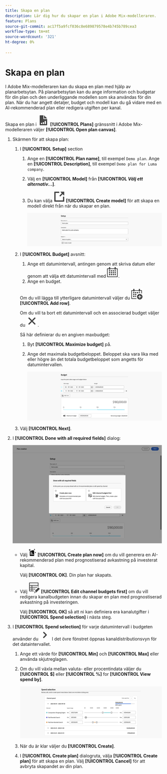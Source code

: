 ```yaml
---
title: Skapa en plan
description: Lär dig hur du skapar en plan i Adobe Mix-modelleraren.
feature: Plans
source-git-commit: ac17f5a9fcf036c8e689879578e4b745b789cea3
workflow-type: tm+mt
source-wordcount: '321'
ht-degree: 0%

---
```



# Skapa en plan

I Adobe Mix-modelleraren kan du skapa en plan med hjälp av planarbetsytan. På planarbetsytan kan du ange information och budgetar för din plan och den underliggande modellen som ska användas för din plan. När du har angett detaljer, budget och modell kan du gå vidare med en AI-rekommenderad plan eller redigera utgiften per kanal.

Skapa en plan i ![PLan](../assets/icons/FileChart.svg) **[!UICONTROL Plans]** gränssnitt i Adobe Mix-modelleraren väljer **[!UICONTROL Open plan canvas]**.

1. Skärmen för att skapa plan:

   1. I **[!UICONTROL Setup]** section

      1. Ange en **[!UICONTROL Plan name]**, till exempel `Demo plan`. Ange en **[!UICONTROL Description]**, till exempel `Demo plan for Luma company`.
      1. Välj en **[!UICONTROL Model]** från **[!UICONTROL _Välj ett alternativ.._.]**.
      1. Du kan välja ![LinkOut](../assets/icons/LinkOut.svg) **[!UICONTROL Create model]** för att skapa en modell direkt från när du skapar en plan.

         ![Planinställningar](../assets/plan-setup.png)

   1. I **[!UICONTROL Budget]** avsnitt:

      1. Ange ett datumintervall, antingen genom att skriva datum eller genom att välja ett datumintervall med ![Kalender](../assets/icons/Calendar.svg).
      1. Ange en budget.

      Om du vill lägga till ytterligare datumintervall väljer du ![KalenderLägg till](../assets/icons/CalendarAdd.svg) **[!UICONTROL Add row]**.

      Om du vill ta bort ett datumintervall och en associerad budget väljer du ![Stäng](../assets/icons/Close.svg).

      Så här definierar du en angiven maxbudget:

      1. Byt **[!UICONTROL Maximize budget]** på.
      1. Ange det maximala budgetbeloppet. Beloppet ska vara lika med eller högre än det totala budgetbeloppet som angetts för datumintervallen.

         ![Planbudget](../assets/plan-budget.png)

   1. Välj **[!UICONTROL Next]**.

1. I **[!UICONTROL Done with all required fields]** dialog:

   ![Planen är klar](../assets/plan-done-required-fields.png)

   * Välj <img src="../assets/icons/NewPlan.svg" width="25" /> **[!UICONTROL Create plan now]** om du vill generera en AI-rekommenderad plan med prognostiserad avkastning på investerat kapital.

     Välj **[!UICONTROL OK]**. Din plan har skapats.


   * Välj ![TabellRedigera](../assets/icons/TableEdit.svg) **[!UICONTROL Edit channel budgets first]** om du vill redigera kanalbudgeten innan du skapar en plan med prognostiserad avkastning på investeringen.

     Välj **[!UICONTROL OK]** så att ni kan definiera era kanalutgifter i **[!UICONTROL Spend selection]** i nästa steg.



1. I **[!UICONTROL Spend selection]** för varje datumintervall i budgeten använder du ![Chevron](../assets/icons/ChevronRight.svg) I det övre fönstret öppnas kanaldistributionsvyn för det dataintervallet.

   1. Ange ett värde för **[!UICONTROL Min]** och **[!UICONTROL Max]** eller använda skjutreglagen.

   1. Om du vill växla mellan valuta- eller procentindata väljer du **[!UICONTROL $]** eller **[!UICONTROL %]** for **[!UICONTROL View spend by]**.

      ![Utgiftsval](../assets/plan-spend-selection.png)

   1. När du är klar väljer du **[!UICONTROL Create]**.

   1. I **[!UICONTROL Create plan]** dialogruta, välja **[!UICONTROL Create plan]** för att skapa en plan. Välj **[!UICONTROL Cancel]** för att avbryta skapandet av din plan.



